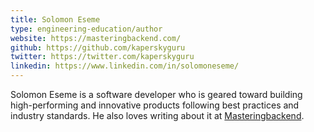 ```yaml
---
title: Solomon Eseme
type: engineering-education/author
website: https://masteringbackend.com/
github: https://github.com/kaperskyguru
twitter: https://twitter.com/kaperskyguru
linkedin: https://www.linkedin.com/in/solomoneseme/
---
```


Solomon Eseme is a software developer who is geared toward building high-performing and innovative products following best practices and industry standards. He also loves writing about it at [Masteringbackend](https://masteringbackend.com).
